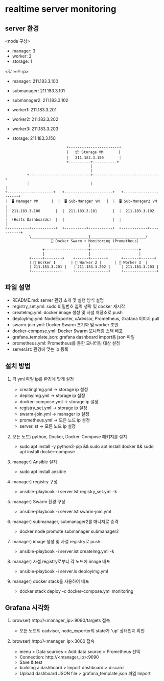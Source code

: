 # realtime server monitoring
## server 환경
<node 구성>
- manager: 3
- worker: 2
- storage: 1

<각 노드 ip>
- manager: 211.183.3.100
- submanager: 211.183.3.101
- submanager2: 211.183.3.102

- worker1: 211.183.3.201
- worker2: 211.183.3.202
- worker3: 211.183.3.203

- storage: 211.183.3.150      

```           
							+-----------------------+
                            |   📦 Storage VM       |
                            |   211.183.3.150       |
                            +----------+-----------+
                                       |
                                       |
          +----------------------------+------------------------------+
          |                            |                              |
+---------------------+   +----------------------+   +----------------------+
|  🖥️ Manager VM      |  |  🖥️ Sub-Manager VM   |  |  🖥️ Sub-Manager2 VM   |
|  211.183.3.100       |  |  211.183.3.101       |  |  211.183.3.102         |
|  (Hosts Dashboards)  |  |                      |  |                        |
+----------+-----------+  +----------+-----------+  +------------+-----------+
           \__________________________|_________________________/
                     🐳 Docker Swarm + Monitoring (Prometheus)
                                      |
                 +--------------------+----------------------+
                 |                    |                      |
           +-----+--------+    +------+-------+      +-------+------+
           | 🧱 Worker 1  |    | 🧱 Worker 2 |      | 🧱 Worker 3  |
           | 211.183.3.201 |   | 211.183.3.202 |     | 211.183.3.203 |
           +-------------+     +---------------+     +---------------+
```

## 파일 설명
- README.md: server 환경 소개 및 실행 방식 설명
- registry_set.yml: sudo 비밀번호 입력 생략 및 docker 재시작
- createImg.yml: docker image 생성 및 사설 저장소로 push
- deployImg.yml: NodeExporter, cAdvisor, Prometheus, Grafana 이미지 pull
- swarm-join.yml: Docker Swarm 초기화 및 worker 조인
- docker-compose.yml: Docker Swarm 모니터링 스택 배포
- grafana_template.json: grafana dashboard import용 json 파일
- prometheus.yml: Prometheus를 통한 모니터링 대상 설정
- server.lst: 환경에 맞는 ip 등록


## 설치 방법
1. 각 yml 파일 ip를 환경에 맞게 설정
	- creatingImg.yml -> storage ip 설정
	- deployImg.yml -> storage ip 설정
	- docker-compose.yml -> storage ip 설정
	- registry_set.yml -> storage ip 설정
	- swarm-join.yml -> manager ip 설정
	- prometheus.yml -> 모든 노드 ip 설정
	- server.lst -> 모든 노드 ip 설정

2. 모든 노드) python, Docker, Docker-Compose 패키지를 설치
	- sudo apt install -y python3-pip && sudo apt install docker && sudo apt install docker-compose
	
3. manager) Ansible 설치
	- sudo apt install ansible
	
4. manager) registry 구성
	- ansible-playbook -i server.lst registry_set.yml -k

5. manager) Swarm 환경 구성
	- ansible-playbook -i server.lst swarm-join.yml
	
6. manager) submanager, submanager2를 매니저로 승격
	- docker node promote submanager submanager2

7. manager) image 생성 및 사설 registry로 push
	- ansible-playbook -i server.lst createImg.yml -k
	
8. manager) 사설 registry로부터 각 노드에 image 배포
	- ansible-playbook -i server.ls deployImg.yml
	
9. manager) docker stack을 사용하여 배포
	- docker stack deploy -c docker-compose.yml monitoring

## Grafana 시각화
1. browser) http://<manager_ip>:9090/targets 접속
	- 모든 노드의 cadvisor, node_exporter의 state가 'up' 상태인지 확인

2. browser) http://<manager_ip>:3000 접속
	- menu > Data sources > Add data source > Prometheus 선택
	- Connection: http://<manager_ip>:9090
	- Save & test
	- building a dashboard > Import dashboard > discard
	- Upload dashboard JSON file > grafana_template.json 파일 Import